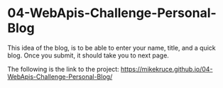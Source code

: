 # 04-WebApis-Challenge-Personal-Blog

This idea of the blog, is to be able to enter your name, title, and a quick blog. Once you submit, it should take you to next page.

The following is the link to the project: https://mikekruce.github.io/04-WebApis-Challenge-Personal-Blog/


